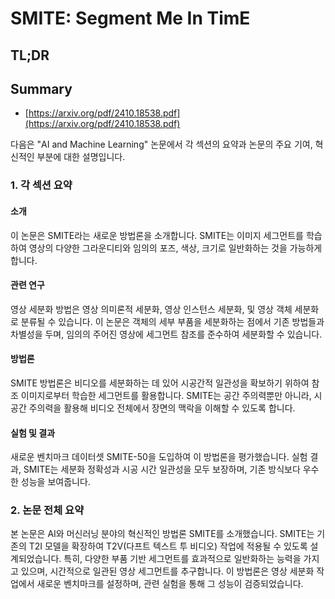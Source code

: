 # SMITE: Segment Me In TimE
## TL;DR
## Summary
- [https://arxiv.org/pdf/2410.18538.pdf](https://arxiv.org/pdf/2410.18538.pdf)

다음은 "AI and Machine Learning" 논문에서 각 섹션의 요약과 논문의 주요 기여, 혁신적인 부분에 대한 설명입니다.

### 1. 각 섹션 요약

#### 소개
이 논문은 SMITE라는 새로운 방법론을 소개합니다. SMITE는 이미지 세그먼트를 학습하여 영상의 다양한 그라운디티와 임의의 포즈, 색상, 크기로 일반화하는 것을 가능하게 합니다.

#### 관련 연구
영상 세분화 방법은 영상 의미론적 세분화, 영상 인스턴스 세분화, 및 영상 객체 세분화로 분류될 수 있습니다. 이 논문은 객체의 세부 부품을 세분화하는 점에서 기존 방법들과 차별성을 두며, 임의의 주어진 영상에 세그먼트 참조를 준수하여 세분화할 수 있습니다.

#### 방법론
SMITE 방법론은 비디오를 세분화하는 데 있어 시공간적 일관성을 확보하기 위하여 참조 이미지로부터 학습한 세그먼트를 활용합니다. SMITE는 공간 주의력뿐만 아니라, 시공간 주의력을 활용해 비디오 전체에서 장면의 맥락을 이해할 수 있도록 합니다.

#### 실험 및 결과
새로운 벤치마크 데이터셋 SMITE-50을 도입하여 이 방법론을 평가했습니다. 실험 결과, SMITE는 세분화 정확성과 시공 시간 일관성을 모두 보장하며, 기존 방식보다 우수한 성능을 보여줍니다.

### 2. 논문 전체 요약

본 논문은 AI와 머신러닝 분야의 혁신적인 방법론 SMITE를 소개했습니다. SMITE는 기존의 T2I 모델을 확장하여 T2V(다프트 텍스트 투 비디오) 작업에 적용될 수 있도록 설계되었습니다. 특히, 다양한 부품 기반 세그먼트를 효과적으로 일반화하는 능력을 가지고 있으며, 시간적으로 일관된 영상 세그먼트를 추구합니다. 이 방법론은 영상 세분화 작업에서 새로운 벤치마크를 설정하며, 관련 실험을 통해 그 성능이 검증되었습니다.